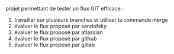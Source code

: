 projet permettant de tester un flux GIT efficace :

1) travailler sur plusieurs branches et utiliser la commande merge
2) évaluer le flux proposé par sandofsky
3) évaluer le flux proposé par atlassian
4) évaluer le flux proposé par github
4) évaluer le flux proposé par gitlab